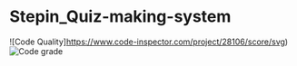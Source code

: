 # Stepin_Quiz-making-system
![Code Quality]https://www.code-inspector.com/project/28106/score/svg)
![Code grade](https://www.code-inspector.com/project/28106/status/svg)
